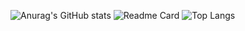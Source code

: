 ![Anurag's GitHub stats](https://github-readme-stats.vercel.app/api?username=TechRufy&theme=synthwave&show_icons=true)
![Readme Card](https://github-readme-stats.vercel.app/api/pin/?username=TechRufy&repo=ML_Report.it&theme=synthwave)
![Top Langs](https://github-readme-stats.vercel.app/api/top-langs/?username=anuraghazra)
